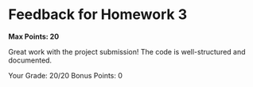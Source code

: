 # Feedback for Homework 3
**Max Points: 20**

Great work with the project submission! The code is well-structured and documented.

Your Grade: 20/20
Bonus Points: 0

